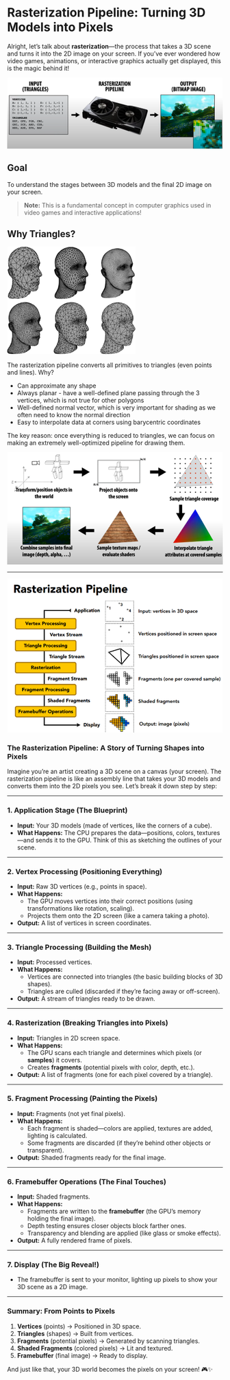# **Rasterization Pipeline: Turning 3D Models into Pixels**

Alright, let’s talk about **rasterization**—the process that takes a 3D scene and turns it into the 2D image on your screen. If you’ve ever wondered how video games, animations, or interactive graphics actually get displayed, this is the magic behind it!


![img](./Assets/12.png)

## Goal
To understand the stages between 3D models and the final 2D image on your screen.

> **Note:** This is a fundamental concept in computer graphics used in video games and interactive applications!

## Why Triangles?

![traingles](./Assets/traingles.png)

The rasterization pipeline converts all primitives to triangles (even points and lines). Why?
- Can approximate any shape
- Always planar - have a well-defined plane passing through the 3 vertices, which is not true for other polygons
- Well-defined normal vector, which is very important for shading as we often need to know the normal direction
- Easy to interpolate data at corners using barycentric coordinates

The key reason: once everything is reduced to triangles, we can focus on making an extremely well-optimized pipeline for drawing them.

![img](./Assets/graphpipeline.png)

----

![img](./Assets/rasterization.png)

### **The Rasterization Pipeline: A Story of Turning Shapes into Pixels**  

Imagine you’re an artist creating a 3D scene on a canvas (your screen). The rasterization pipeline is like an assembly line that takes your 3D models and converts them into the 2D pixels you see. Let’s break it down step by step:  

---

### **1. Application Stage (The Blueprint)**  
- **Input:** Your 3D models (made of vertices, like the corners of a cube).  
- **What Happens:** The CPU prepares the data—positions, colors, textures—and sends it to the GPU. Think of this as sketching the outlines of your scene.  

---

### **2. Vertex Processing (Positioning Everything)**  
- **Input:** Raw 3D vertices (e.g., points in space).  
- **What Happens:**  
  - The GPU moves vertices into their correct positions (using transformations like rotation, scaling).  
  - Projects them onto the 2D screen (like a camera taking a photo).  
- **Output:** A list of vertices in screen coordinates.  

---

### **3. Triangle Processing (Building the Mesh)**  
- **Input:** Processed vertices.  
- **What Happens:**  
  - Vertices are connected into triangles (the basic building blocks of 3D shapes).  
  - Triangles are culled (discarded if they’re facing away or off-screen).  
- **Output:** A stream of triangles ready to be drawn.  

---

### **4. Rasterization (Breaking Triangles into Pixels)**  
- **Input:** Triangles in 2D screen space.  
- **What Happens:**  
  - The GPU scans each triangle and determines which pixels (or **samples**) it covers.  
  - Creates **fragments** (potential pixels with color, depth, etc.).  
- **Output:** A list of fragments (one for each pixel covered by a triangle).  

---

### **5. Fragment Processing (Painting the Pixels)**  
- **Input:** Fragments (not yet final pixels).  
- **What Happens:**  
  - Each fragment is shaded—colors are applied, textures are added, lighting is calculated.  
  - Some fragments are discarded (if they’re behind other objects or transparent).  
- **Output:** Shaded fragments ready for the final image.  

---

### **6. Framebuffer Operations (The Final Touches)**  
- **Input:** Shaded fragments.  
- **What Happens:**  
  - Fragments are written to the **framebuffer** (the GPU’s memory holding the final image).  
  - Depth testing ensures closer objects block farther ones.  
  - Transparency and blending are applied (like glass or smoke effects).  
- **Output:** A fully rendered frame of pixels.  

---

### **7. Display (The Big Reveal!)**  
- The framebuffer is sent to your monitor, lighting up pixels to show your 3D scene as a 2D image.  

---

### **Summary: From Points to Pixels**  
1. **Vertices** (points) → Positioned in 3D space.  
2. **Triangles** (shapes) → Built from vertices.  
3. **Fragments** (potential pixels) → Generated by scanning triangles.  
4. **Shaded Fragments** (colored pixels) → Lit and textured.  
5. **Framebuffer** (final image) → Ready to display.  

And just like that, your 3D world becomes the pixels on your screen! 🎮✨